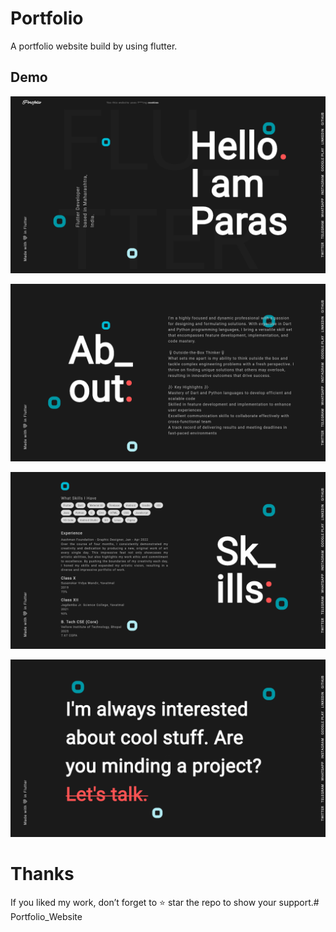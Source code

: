 # Portfolio

A portfolio website build by using flutter.

## Demo

<p>
  <img src="screenshots/portfolio_intro.png">
</p>
<p>
  <img src="screenshots/portfolio_about.png">
</p>
<p>
  <img src="screenshots/portfolio_skills.png">
</p>
<p>
  <img src="screenshots/portfolio_hire.png">
</p>

# Thanks
If you liked my work, don’t forget to ⭐ star the repo to show your support.#   P o r t f o l i o _ W e b s i t e 
 
 